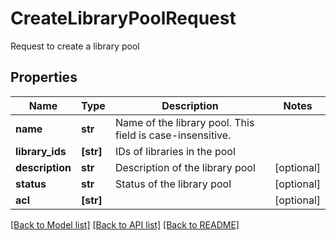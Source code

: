 # CreateLibraryPoolRequest

Request to create a library pool

## Properties
Name | Type | Description | Notes
------------ | ------------- | ------------- | -------------
**name** | **str** | Name of the library pool. This field is case-insensitive. | 
**library_ids** | **[str]** | IDs of libraries in the pool | 
**description** | **str** | Description of the library pool | [optional] 
**status** | **str** | Status of the library pool | [optional] 
**acl** | **[str]** |  | [optional] 

[[Back to Model list]](../README.md#documentation-for-models) [[Back to API list]](../README.md#documentation-for-api-endpoints) [[Back to README]](../README.md)


